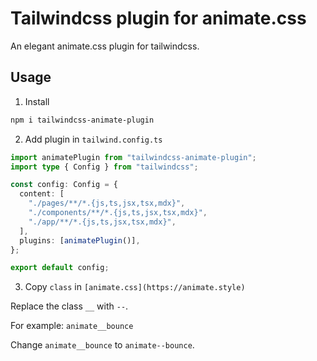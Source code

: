 # Tailwindcss plugin for animate.css

An elegant animate.css plugin for tailwindcss.

## Usage

1. Install

```zsh
npm i tailwindcss-animate-plugin
```


2. Add plugin in `tailwind.config.ts`
   
```ts
import animatePlugin from "tailwindcss-animate-plugin";
import type { Config } from "tailwindcss";

const config: Config = {
  content: [
    "./pages/**/*.{js,ts,jsx,tsx,mdx}",
    "./components/**/*.{js,ts,jsx,tsx,mdx}",
    "./app/**/*.{js,ts,jsx,tsx,mdx}",
  ],
  plugins: [animatePlugin()],
};

export default config;
```

3. Copy `class` in `[animate.css](https://animate.style)` 

Replace the class `__` with `--`.

For example: `animate__bounce`

Change `animate__bounce` to `animate--bounce`.






